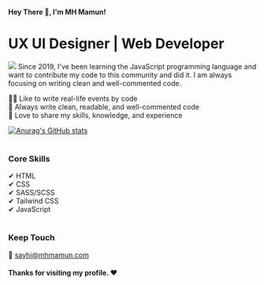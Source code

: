 #### Hey There 👋, I'm MH Mamun!
# UX UI Designer | Web Developer
<img src="https://mhmamun.com/wp-content/uploads/2024/02/github-profile-banner.jpg" />
Since 2019, I've been learning the JavaScript programming language and want to contribute my code to this community and did it. I am always focusing on writing clean and well-commented code.

👨‍💻 Like to write real-life events by code <br/>
💬 Always write clean, readable, and well-commented code <br/>
🤝 Love to share my skills, knowledge, and experience <br/>

[![Anurag's GitHub stats](https://github-readme-stats.vercel.app/api?username=mhmamundots)](https://github.com/mhmamundots/github-readme-stats)

# <!-- omit in toc -->

### Core Skills 
✔ HTML <br/>
✔ CSS <br/>
✔ SASS/SCSS <br/>
✔ Tailwind CSS <br/>
✔ JavaScript <br/>

# <!-- omit in toc -->

### Keep Touch
📧 <a href="mailto:sayhi@mhmamun.com">sayhi@mhmamun.com</a> <br/>


<!--
- 🤔 I’m looking for help with ...
-  Ask me about ...
- 📫 How to reach me: ...
- 😄 Pronouns: ...
- ⚡ Fun fact: ...
> [!IMPORTANT]\
📞 <a href="tel:+8801987835636">+880 1987835636</a> <br/>


### Professional Skills 
✔ React JS <br/>
✔ Next JS <br/>
✔ Redux JS <br/>
✔ Express JS <br/>
✔ Node JS <br/>
✔ MongoDB with Mongoose <br/>
✔ RESTful APIs <br/>

-->

#### Thanks for visiting my profile. :heart:
